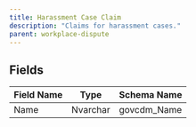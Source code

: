 ```yaml
---
title: Harassment Case Claim
description: "Claims for harassment cases."
parent: workplace-dispute
---
```


## Fields

| Field Name | Type | Schema Name |
|------------|------|-------------|
| Name | Nvarchar | govcdm_Name |
